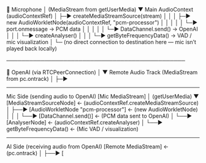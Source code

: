 🎤 Microphone
   │ (MediaStream from getUserMedia)
   ▼
Main AudioContext (audioContextRef)
   │
   ├─▶ createMediaStreamSource(stream)
   │       │
   │       ├─▶ new AudioWorkletNode(audioContextRef, "pcm-processor")
   │       │       │
   │       │       └─▶ port.onmessage → PCM data
   │       │                     │
   │       │                     └─▶ DataChannel.send() → OpenAI
   │       │
   │       └─▶ createAnalyser()
   │                │
   │                └─▶ getByteFrequencyData() → VAD / mic visualization
   │
   └─ (no direct connection to destination here — mic isn’t played back locally)

───────────────────────────────────────────────

🤖 OpenAI (via RTCPeerConnection)
   │
   ▼
Remote Audio Track (MediaStream from pc.ontrack)
   │
   ├─▶ <audio> element.srcObject = remoteStream
   │       │
   │       └─▶ (handles playback to speakers automatically)
   │
   └─▶ AI AudioContext (aiAudioContext)
           │
           ├─▶ createMediaStreamSource(remoteStream)
           │       │
           │       └─▶ createAnalyser()
           │                │
           │                └─▶ getByteFrequencyData() → detect AI speaking
           │
           └─ (no worklet — analysis only)



----------------------------------------------------
Mic Side (sending audio to OpenAI)
[Mic MediaStream] 
       │ (getUserMedia)
       ▼
[MediaStreamSourceNode]  ← (audioContextRef.createMediaStreamSource)
       │
       ├──▶ [AudioWorkletNode "pcm-processor"]  ← (new AudioWorkletNode)
       │          │
       │          └──▶ [DataChannel.send()]  ← (PCM data sent to OpenAI)
       │
       └──▶ [AnalyserNode]  ← (audioContextRef.createAnalyser)
                  │
                  └──▶ getByteFrequencyData()  ← (Mic VAD / visualization)


------------------------------------------------------
AI Side (receiving audio from OpenAI)
[Remote MediaStream]  ← (pc.ontrack)
       │
       ├──▶ [<audio> element]  ← (playback to speakers)
       │
       └──▶ [MediaStreamSourceNode]  ← (aiAudioContext.createMediaStreamSource)
                  │
                  └──▶ [AnalyserNode]  ← (aiAudioContext.createAnalyser)
                             │
                             └──▶ getByteFrequencyData()  ← (AI VAD / speaking detection)
